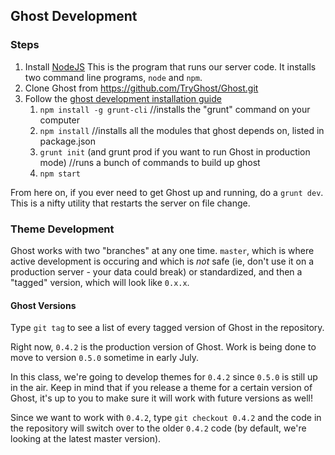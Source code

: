 ## Ghost Development

### Steps

1. Install [NodeJS](http://nodejs.org/)
    This is the program that runs our server code. It installs two command line programs, `node` and `npm`.
2. Clone Ghost from https://github.com/TryGhost/Ghost.git
3. Follow the [ghost development installation guide](https://github.com/TryGhost/Ghost#getting-started-guide-for-developers)
    1. `npm install -g grunt-cli` //installs the "grunt" command on your computer
    2. `npm install` //installs all the modules that ghost depends on, listed in package.json
    3. `grunt init` (and grunt prod if you want to run Ghost in production mode) //runs a bunch of commands to build up ghost
    4. `npm start`

From here on, if you ever need to get Ghost up and running, do a `grunt dev`. This is a nifty utility that restarts the server on file change.

### Theme Development

Ghost works with two "branches" at any one time. `master`, which is where active development is occuring and which is *not* safe (ie, don't use it on a production server - your data could break) or standardized, and then a "tagged" version, which will look like `0.x.x`.

#### Ghost Versions

Type `git tag` to see a list of every tagged version of Ghost in the repository.

Right now, `0.4.2` is the production version of Ghost. Work is being done to move to version `0.5.0` sometime in early July.

In this class, we're going to develop themes for `0.4.2` since `0.5.0` is still up in the air. Keep in mind that if you release a theme for a certain version of Ghost, it's up to you to make sure it will work with future versions as well!

Since we want to work with `0.4.2`, type `git checkout 0.4.2` and the code in the repository will switch over to the older `0.4.2` code (by default, we're looking at the latest master version).